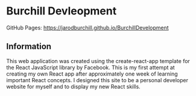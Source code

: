 # Burchill Devleopment
GitHub Pages: https://jarodburchill.github.io/BurchillDevelopment
## Information
This web application was created using the create-react-app template for the React JavaScript library by Facebook. This is my first attempt at creating my own React app after approximately one week of learning important React concepts. I designed this site to be a personal developer website for myself and to display my new React skills. 
